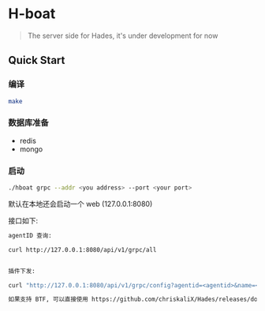 # H-boat

> The server side for Hades, it's under development for now

## Quick Start

### 编译

```bash
make
```

### 数据库准备

- redis
- mongo

### 启动

```bash
./hboat grpc --addr <you address> --port <your port>
```

默认在本地还会启动一个 web (127.0.0.1:8080)

接口如下:

```bash
agentID 查询:

curl http://127.0.0.1:8080/api/v1/grpc/all


插件下发:

curl "http://127.0.0.1:8080/api/v1/grpc/config?agentid=<agentid>&name=<plugin_name>&sha256=<sha256>&downloadurl=<downloadurl>&version=<version>"

如果支持 BTF, 可以直接使用 https://github.com/chriskaliX/Hades/releases/download/v1.0.0/eBPF-Driver-v1.0.0
```
